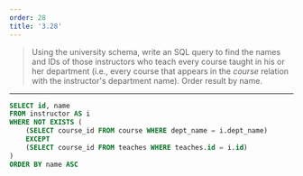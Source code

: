 ```yaml
---
order: 28
title: '3.28'
---
```

> Using the university schema, write an SQL query to find the names and IDs of 
> those instructors who teach every course taught in his or her department
> (i.e., every course that appears in the _course_ relation with the instructor's
> department name). Order result by name. 

--------------------------------

```sql
SELECT id, name
FROM instructor AS i
WHERE NOT EXISTS (
    (SELECT course_id FROM course WHERE dept_name = i.dept_name)
    EXCEPT 
    (SELECT course_id FROM teaches WHERE teaches.id = i.id)
)
ORDER BY name ASC
```